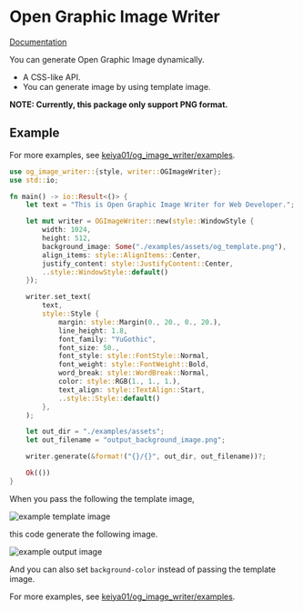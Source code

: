 # Open Graphic Image Writer

[Documentation](https://crates.io/crates/og_image_writer)

You can generate Open Graphic Image dynamically.

- A CSS-like API.
- You can generate image by using template image.

**NOTE: Currently, this package only support PNG format.**

## Example

For more examples, see [keiya01/og_image_writer/examples](https://github.com/keiya01/og_image_writer/tree/main/examples).

```rust
use og_image_writer::{style, writer::OGImageWriter};
use std::io;

fn main() -> io::Result<()> {
    let text = "This is Open Graphic Image Writer for Web Developer.";

    let mut writer = OGImageWriter::new(style::WindowStyle {
        width: 1024,
        height: 512,
        background_image: Some("./examples/assets/og_template.png"),
        align_items: style::AlignItems::Center,
        justify_content: style::JustifyContent::Center,
        ..style::WindowStyle::default()
    });

    writer.set_text(
        text,
        style::Style {
            margin: style::Margin(0., 20., 0., 20.),
            line_height: 1.8,
            font_family: "YuGothic",
            font_size: 50.,
            font_style: style::FontStyle::Normal,
            font_weight: style::FontWeight::Bold,
            word_break: style::WordBreak::Normal,
            color: style::RGB(1., 1., 1.),
            text_align: style::TextAlign::Start,
            ..style::Style::default()
        },
    );

    let out_dir = "./examples/assets";
    let out_filename = "output_background_image.png";

    writer.generate(&format!("{}/{}", out_dir, out_filename))?;

    Ok(())
}
```

When you pass the following the template image,

![example template image](https://raw.githubusercontent.com/keiya01/og_image_writer/main/examples/assets/og_template.png)

this code generate the following image.

![example output image](https://raw.githubusercontent.com/keiya01/og_image_writer/main/examples/assets/output_background_image.png)

And you can also set `background-color` instead of passing the template image.

For more examples, see [keiya01/og_image_writer/examples](https://github.com/keiya01/og_image_writer/tree/main/examples).
